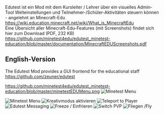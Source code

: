 Edutest ist ein Mod mit dem Kursleiter / Lehrer über ein visuelles Admin-Tool Welteinstellungen und Teilnehmer-/Schüler-Aktivitäten steuern können - angelehnt an Minecraft-Edu  
https://wiki.education.minecraft.net/wiki/What_is_MinecraftEdu  
Eine Übersicht aller Minecraft-Edu-Features (mit Screenshots) findet sich hier zum Download (PDF, 232 KB)  
https://github.com/minetest4edu/edutest_minetest-education/blob/master/documentation/MinecraftEDUScreenshots.pdf
## English-Version   
The Edutest Mod provides a GUI frontend for the educational staff  
https://github.com/zeuner/edutest

https://github.com/minetest4edu/edutest_minetest-education/blob/master/minetestEDUMenu.png
![Minetest Menu](https://github.com/minetest4edu/edutest_minetest-education/blob/master/minetestEDUMenu.png)

![Minetest Menu](https://github.com/minetest4edu/edutest_minetest-education/blob/master/screenshots/minetestEDUMenu.png)
![Kreativmodus aktivieren](https://github.com/minetest4edu/edutest_minetest-education/blob/master/screenshots/kreativModus.png)
![Teleport to Player](https://github.com/minetest4edu/edutest_minetest-education/blob/master/screenshots/teleport2player.png)
![Edutest Messaging](https://github.com/minetest4edu/edutest_minetest-education/blob/master/screenshots/messaging.png)
![Freeze / Einfrieren](https://github.com/minetest4edu/edutest_minetest-education/blob/master/screenshots/einfrieren.png)
![Switch PVP](https://github.com/minetest4edu/edutest_minetest-education/blob/master/screenshots/pvp.png)
![Fliegen /Fly](https://github.com/minetest4edu/edutest_minetest-education/blob/master/screenshots/flugmodus.png)
